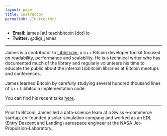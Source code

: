 ```yaml
---
layout: page
title: Instructor
permalink: /Instructor/
---
```


* **Email:** james [at] teachbitcoin [dot] io
* **Twitter:** @digi_james

---

James is a contributor to [Libbitcoin](https://github.com/libbitcoin/libbitcoin-system), a c++ Bitcoin developer toolkit focused on readability, performance and scalability. He is a technical writer who has documented much of the library and regularly volunteers his time to educate the public about the internal Libbitcoin libraries at Bitcoin meetups and conferences.

James learned Bitcoin by carefully studying several hundred thousand lines of c++ Libbitcoin implementation code.

You can find his recent talks [here](../talks/).

---

Prior to Bitcoin, James led a data-science team at a Swiss e-commerce startup, co-founded a solar-simulation company and worked as an EDL (Entry Descent and Landing) aerospace engineer at the NASA Jet-Propulsion-Laboratory.
